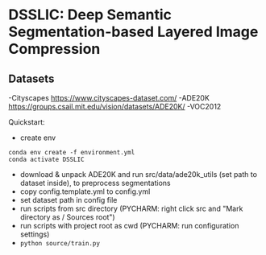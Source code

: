 # DSSLIC: Deep Semantic Segmentation-based Layered Image Compression


## Datasets
-Cityscapes https://www.cityscapes-dataset.com/
-ADE20K https://groups.csail.mit.edu/vision/datasets/ADE20K/
-VOC2012

Quickstart:
- create env

```
conda env create -f environment.yml
conda activate DSSLIC
```


- download & unpack ADE20K and run src/data/ade20k_utils (set path to dataset inside), to preprocess segmentations 
- copy config.template.yml to config.yml
- set dataset path in config file
- run scripts from src directory (PYCHARM: right click src and "Mark directory as / Sources root")
- run scripts with project root as cwd (PYCHARM: run configuration settings) 
- `python source/train.py`